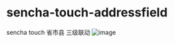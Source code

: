 # sencha-touch-addressfield
sencha touch 省市县 三级联动
![image](https://github.com/jhuyong/sencha-touch-addressfield/address.png)